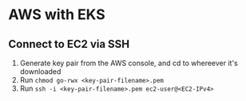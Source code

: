 # AWS with EKS

## Connect to EC2 via SSH

1. Generate key pair from the AWS console, and cd to whereever it's downloaded
2. Run `chmod go-rwx <key-pair-filename>.pem`
3. Run `ssh -i <key-pair-filename>.pem ec2-user@<EC2-IPv4>`
